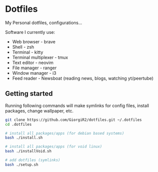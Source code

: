 # Dotfiles

My Personal dotfiles, configurations...

Software I currently use:
 - Web browser - brave
 - Shell - zsh
 - Terminal - kitty
 - Terminal multiplexer - tmux
 - Text editor - neovim
 - File manager - ranger
 - Window manager - i3
 - Feed reader - Newsboat (reading news, blogs, watching yt/peertube)

## Getting started

Running following commands will make symlinks for config files, install packages, change wallpaper, etc.

```sh
git clone https://github.com/GiorgiR2/dotfiles.git ~/.dotfiles
cd .dotfiles

# install all packages/apps (for debian based systems)
bash ./install.sh

# install all packages/apps (for void linux)
bash ./installVoid.sh

# add dotfiles (symlinks)
bash ./setup.sh
```
